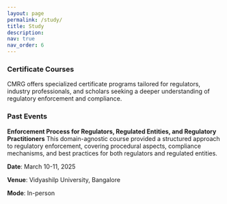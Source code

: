 ```yaml
---
layout: page
permalink: /study/
title: Study
description:
nav: true
nav_order: 6
---
```


### Certificate Courses
CMRG offers specialized certificate programs tailored for regulators, industry professionals, and scholars seeking a deeper understanding of regulatory enforcement and compliance.


### Past Events
__Enforcement Process for Regulators, Regulated Entities, and Regulatory Practitioners__
This domain-agnostic course provided a structured approach to regulatory enforcement, covering procedural aspects, compliance mechanisms, and best practices for both regulators and regulated entities.

__Date__: March 10-11, 2025

__Venue__: Vidyashilp University, Bangalore

__Mode__: In-person


